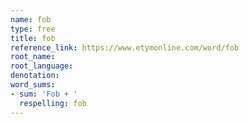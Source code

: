 ```yaml
---
name: fob
type: free
title: fob
reference_link: https://www.etymonline.com/word/fob
root_name: 
root_language: 
denotation: 
word_sums:
- sum: 'Fob + '
  respelling: fob
---
```


